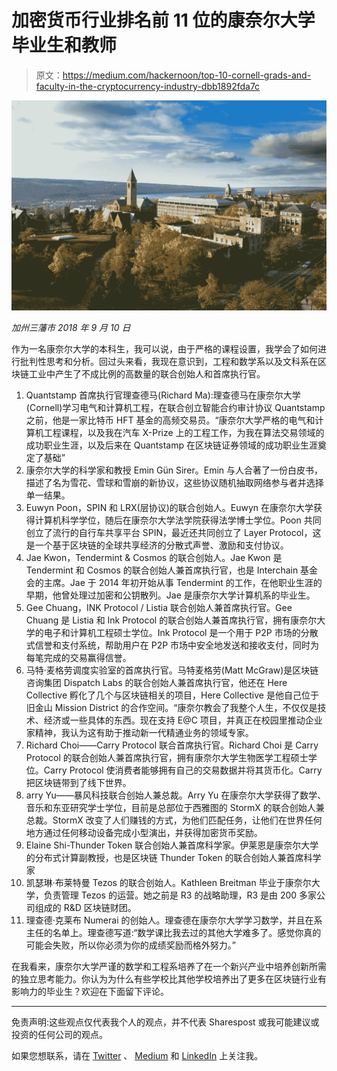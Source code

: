 # 加密货币行业排名前 11 位的康奈尔大学毕业生和教师

> 原文：<https://medium.com/hackernoon/top-10-cornell-grads-and-faculty-in-the-cryptocurrency-industry-dbb1892fda7c>

![](img/738724f3bd43ac412bbc83111d5b16d2.png)

*加州三藩市
2018 年 9 月 10 日*

作为一名康奈尔大学的本科生，我可以说，由于严格的课程设置，我学会了如何进行批判性思考和分析。回过头来看，我现在意识到，工程和数学系以及文科系在区块链工业中产生了不成比例的高数量的联合创始人和首席执行官。

1.  Quantstamp 首席执行官理查德马(Richard Ma):理查德马在康奈尔大学(Cornell)学习电气和计算机工程，在联合创立智能合约审计协议 Quantstamp 之前，他是一家比特币 HFT 基金的高频交易员。“康奈尔大学严格的电气和计算机工程课程，以及我在汽车 X-Prize 上的工程工作，为我在算法交易领域的成功职业生涯，以及后来在 Quantstamp 在区块链证券领域的成功职业生涯奠定了基础”
2.  康奈尔大学的科学家和教授 Emin Gün Sirer。Emin 与人合著了一份白皮书，描述了名为雪花、雪球和雪崩的新协议，这些协议随机抽取网络参与者并选择单一结果。
3.  Euwyn Poon，SPIN 和 LRX(层协议)的联合创始人。Euwyn 在康奈尔大学获得计算机科学学位，随后在康奈尔大学法学院获得法学博士学位。Poon 共同创立了流行的自行车共享平台 SPIN，最近还共同创立了 Layer Protocol，这是一个基于区块链的全球共享经济的分散式声誉、激励和支付协议。
4.  Jae Kwon，Tendermint & Cosmos 的联合创始人。Jae Kwon 是 Tendermint 和 Cosmos 的联合创始人兼首席执行官，也是 Interchain 基金会的主席。Jae 于 2014 年初开始从事 Tendermint 的工作，在他职业生涯的早期，他曾处理过加密和公钥散列。Jae 是康奈尔大学计算机系的毕业生。
5.  Gee Chuang，INK Protocol / Listia 联合创始人兼首席执行官。Gee Chuang 是 Listia 和 Ink Protocol 的联合创始人兼首席执行官，拥有康奈尔大学的电子和计算机工程硕士学位。Ink Protocol 是一个用于 P2P 市场的分散式信誉和支付系统，帮助用户在 P2P 市场中安全地发送和接收支付，同时为每笔完成的交易赢得信誉。
6.  马特·麦格劳调度实验室的首席执行官。马特麦格劳(Matt McGraw)是区块链咨询集团 Dispatch Labs 的联合创始人兼首席执行官，他还在 Here Collective 孵化了几个与区块链相关的项目，Here Collective 是他自己位于旧金山 Mission District 的合作空间。“康奈尔教会了我整个人生，不仅仅是技术、经济或一些具体的东西。现在支持 E@C 项目，并真正在校园里推动企业家精神，我认为这有助于推动新一代精通业务的领域专家。
7.  Richard Choi——Carry Protocol 联合首席执行官。Richard Choi 是 Carry Protocol 的联合创始人兼首席执行官，拥有康奈尔大学生物医学工程硕士学位。Carry Protocol 使消费者能够拥有自己的交易数据并将其货币化。Carry 把区块链带到了线下世界。
8.  arry Yu——暴风科技联合创始人兼总裁。Arry Yu 在康奈尔大学获得了数学、音乐和东亚研究学士学位，目前是总部位于西雅图的 StormX 的联合创始人兼总裁。StormX 改变了人们赚钱的方式，为他们匹配任务，让他们在世界任何地方通过任何移动设备完成小型演出，并获得加密货币奖励。
9.  Elaine Shi-Thunder Token 联合创始人兼首席科学家。伊莱恩是康奈尔大学的分布式计算副教授，也是区块链 Thunder Token 的联合创始人兼首席科学家
10.  凯瑟琳·布莱特曼 Tezos 的联合创始人。Kathleen Breitman 毕业于康奈尔大学，负责管理 Tezos 的运营。她之前是 R3 的战略助理，R3 是由 200 多家公司组成的 R&D 区块链财团。
11.  理查德·克莱布 Numerai 的创始人。理查德在康奈尔大学学习数学，并且在系主任的名单上。理查德写道:“数学课比我去过的其他大学难多了。感觉你真的可能会失败，所以你必须为你的成绩奖励而格外努力。”

在我看来，康奈尔大学严谨的数学和工程系培养了在一个新兴产业中培养创新所需的独立思考能力。你认为为什么有些学校比其他学校培养出了更多在区块链行业有影响力的毕业生？欢迎在下面留下评论。

___

免责声明:这些观点仅代表我个人的观点，并不代表 Sharespost 或我可能建议或投资的任何公司的观点。

如果您想联系，请在 [Twitter](https://twitter.com/John1wu) 、 [Medium](/@John1wu) 和 [LinkedIn](https://www.linkedin.com/in/johnwu87/) 上关注我。